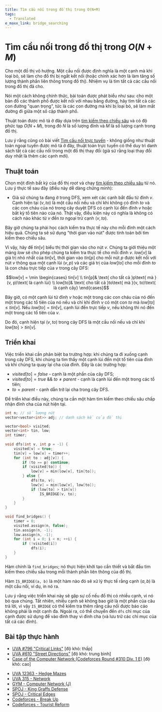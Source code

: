 ```yaml
---
title: Tìm cầu nối trong đồ thị trong O(N+M)
tags:
  - Translated
e_maxx_link: bridge_searching
---
```

# Tìm cầu nối trong đồ thị trong $O(N+M)$

Cho một đồ thị vô hướng. Một cầu nối được định nghĩa là một cạnh mà khi loại bỏ, sẽ làm cho đồ thị bị ngắt kết nối (hoặc chính xác hơn là làm tăng số lượng thành phần liên thông trong đồ thị). Nhiệm vụ là tìm tất cả các cầu nối trong đồ thị đã cho.

Nói một cách không chính thức, bài toán được phát biểu như sau: cho một bản đồ các thành phố được kết nối với nhau bằng đường, hãy tìm tất cả các con đường "quan trọng", tức là các con đường mà khi bị loại bỏ, sẽ làm mất đường đi giữa một số cặp thành phố.

Thuật toán được mô tả ở đây dựa trên [tìm kiếm theo chiều sâu](depth-first-search.md) và có độ phức tạp $O(N+M)$, trong đó $N$ là số lượng đỉnh và $M$ là số lượng cạnh trong đồ thị.

Lưu ý rằng cũng có bài viết [Tìm cầu nối trực tuyến](bridge-searching-online.md) - không giống như thuật toán ngoại tuyến được mô tả ở đây, thuật toán trực tuyến có thể duy trì danh sách tất cả các cầu nối trong một đồ thị thay đổi (giả sử rằng loại thay đổi duy nhất là thêm các cạnh mới).

## Thuật toán

Chọn một đỉnh bất kỳ của đồ thị $root$ và chạy [tìm kiếm theo chiều sâu](depth-first-search.md) từ nó. Lưu ý thực tế sau đây (điều này dễ dàng chứng minh):

- Giả sử chúng ta đang ở trong DFS, xem xét các cạnh bắt đầu từ đỉnh $v$. Cạnh hiện tại $(v, to)$ là một cầu nối nếu và chỉ khi không có đỉnh $to$ và các con cháu của nó trong cây duyệt DFS có cạnh lùi đến đỉnh $v$ hoặc bất kỳ tổ tiên nào của nó. Thật vậy, điều kiện này có nghĩa là không có cách nào khác từ $v$ đến $to$ ngoại trừ cạnh $(v, to)$.

Bây giờ chúng ta phải học cách kiểm tra thực tế này cho mỗi đỉnh một cách hiệu quả. Chúng ta sẽ sử dụng "thời gian vào nút" được tính toán bởi tìm kiếm theo chiều sâu.

Vì vậy, hãy để $tin[v]$ biểu thị thời gian vào cho nút $v$. Chúng ta giới thiệu một mảng $low$ sẽ cho phép chúng ta kiểm tra thực tế cho mỗi đỉnh $v$. $low[v]$ là giá trị nhỏ nhất của $tin[v]$, thời gian vào $tin[p]$ cho mỗi nút $p$ được kết nối với nút $v$ thông qua một cạnh lùi $(v, p)$ và các giá trị của $low[to]$ cho mỗi đỉnh $to$ là con cháu trực tiếp của $v$ trong cây DFS:

$$low[v] = \min \begin{cases} tin[v] \\ tin[p]& \text{ cho tất cả }p\text{ mà }(v, p)\text{ là cạnh lùi} \\ low[to]& \text{ cho tất cả }to\text{ mà }(v, to)\text{ là cạnh cây} \end{cases}$$

Bây giờ, có một cạnh lùi từ đỉnh $v$ hoặc một trong các con cháu của nó đến một trong các tổ tiên của nó nếu và chỉ khi đỉnh $v$ có một con $to$ mà $low[to] \leq tin[v]$. Nếu $low[to] = tin[v]$, cạnh lùi đến trực tiếp $v$, nếu không thì nó đến một trong các tổ tiên của $v$.

Do đó, cạnh hiện tại $(v, to)$ trong cây DFS là một cầu nối nếu và chỉ khi $low[to] > tin[v]$.

## Triển khai

Việc triển khai cần phân biệt ba trường hợp: khi chúng ta đi xuống cạnh trong cây DFS, khi chúng ta tìm thấy một cạnh lùi đến một tổ tiên của đỉnh và khi chúng ta quay lại cha của đỉnh. Đây là các trường hợp:

- $visited[to] = false$ - cạnh là một phần của cây DFS;
- $visited[to] = true$ && $to \neq parent$ - cạnh là cạnh lùi đến một trong các tổ tiên;
- $to = parent$ - cạnh dẫn trở lại cha trong cây DFS.

Để triển khai điều này, chúng ta cần một hàm tìm kiếm theo chiều sâu chấp nhận đỉnh cha của nút hiện tại.

```cpp
int n; // số lượng nút
vector<vector<int>> adj; // danh sách kề của đồ thị

vector<bool> visited;
vector<int> tin, low;
int timer;
 
void dfs(int v, int p = -1) {
    visited[v] = true;
    tin[v] = low[v] = timer++;
    for (int to : adj[v]) {
        if (to == p) continue;
        if (visited[to]) {
            low[v] = min(low[v], tin[to]);
        } else {
            dfs(to, v);
            low[v] = min(low[v], low[to]);
            if (low[to] > tin[v])
                IS_BRIDGE(v, to);
        }
    }
}
 
void find_bridges() {
    timer = 0;
    visited.assign(n, false);
    tin.assign(n, -1);
    low.assign(n, -1);
    for (int i = 0; i < n; ++i) {
        if (!visited[i])
            dfs(i);
    }
}
```

Hàm chính là `find_bridges`; nó thực hiện khởi tạo cần thiết và bắt đầu tìm kiếm theo chiều sâu trong mỗi thành phần liên thông của đồ thị.

Hàm `IS_BRIDGE(a, b)` là một hàm nào đó sẽ xử lý thực tế rằng cạnh $(a, b)$ là một cầu nối, ví dụ, in nó ra.

Lưu ý rằng việc triển khai này sẽ gặp sự cố nếu đồ thị có nhiều cạnh, vì nó bỏ qua chúng. Tất nhiên, nhiều cạnh sẽ không bao giờ là một phần của câu trả lời, vì vậy `IS_BRIDGE` có thể kiểm tra thêm rằng cầu nối được báo cáo không phải là một cạnh đa. Ngoài ra, có thể chuyển đến `dfs` chỉ mục của cạnh được sử dụng để vào đỉnh thay vì đỉnh cha (và lưu trữ các chỉ mục của tất cả các đỉnh).

## Bài tập thực hành

- [UVA #796 "Critical Links"](http://uva.onlinejudge.org/index.php?option=com_onlinejudge&Itemid=8&page=show_problem&problem=737) [độ khó: thấp]
- [UVA #610 "Street Directions"](http://uva.onlinejudge.org/index.php?option=onlinejudge&page=show_problem&problem=551) [độ khó: trung bình]
- [Case of the Computer Network (Codeforces Round #310 Div. 1 E)](http://codeforces.com/problemset/problem/555/E) [độ khó: cao]
* [UVA 12363 - Hedge Mazes](https://uva.onlinejudge.org/index.php?option=onlinejudge&page=show_problem&problem=3785)
* [UVA 315 - Network](https://uva.onlinejudge.org/index.php?option=com_onlinejudge&Itemid=8&page=show_problem&problem=251)
* [GYM - Computer Network (J)](http://codeforces.com/gym/100114)
* [SPOJ - King Graffs Defense](http://www.spoj.com/problems/GRAFFDEF/)
* [SPOJ - Critical Edges](http://www.spoj.com/problems/EC_P/)
* [Codeforces - Break Up](http://codeforces.com/contest/700/problem/C)
* [Codeforces - Tourist Reform](http://codeforces.com/contest/732/problem/F)

